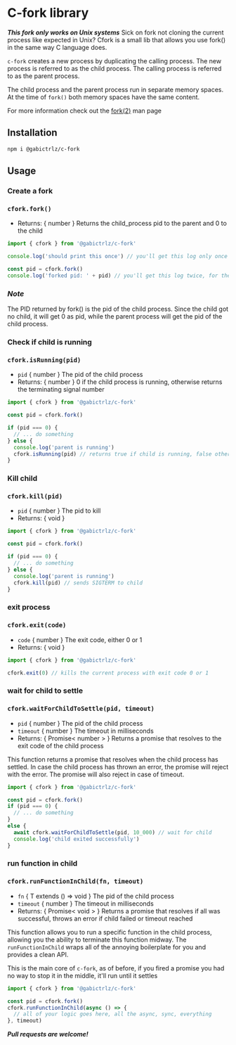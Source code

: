 # C-fork library
***This fork only works on Unix systems***
Sick on fork not cloning the current process like expected in Unix?
Cfork is a small lib that allows you use fork() in the same way C language does.

`c-fork` creates a new process by duplicating the calling process.
The new process is referred to as the child process. The calling
process is referred to as the parent process.

The child process and the parent process run in separate memory
spaces. At the time of `fork()` both memory spaces have the same
content.

For more information check out the [fork(2)](https://man7.org/linux/man-pages/man2/fork.2.html) man page

## Installation

```bash
npm i @gabictrlz/c-fork
```

## Usage

### Create a fork

### `cfork.fork()`

* Returns: { number } Returns the child_process pid to the parent and 0 to the child

```javascript
import { cfork } from '@gabictrlz/c-fork'

console.log('should print this once') // you'll get this log only once

const pid = cfork.fork()
console.log('forked pid: ' + pid) // you'll get this log twice, for the parent and child

```

### ***Note***
The PID returned by fork() is the pid of the child process.
Since the child got no child, it will get 0 as pid, while the parent process will get the pid of the child process.

### Check if child is running

### `cfork.isRunning(pid)`

* `pid` { number } The pid of the child process
* Returns: { number } 0 if the child process is running, otherwise returns the terminating signal number

```javascript
import { cfork } from '@gabictrlz/c-fork'

const pid = cfork.fork()

if (pid === 0) {
  // ... do something
} else {
  console.log('parent is running')
  cfork.isRunning(pid) // returns true if child is running, false otherwise
}

```


### Kill child

### `cfork.kill(pid)`

* `pid` { number } The pid to kill
* Returns: { void }


```javascript
import { cfork } from '@gabictrlz/c-fork'

const pid = cfork.fork()

if (pid === 0) {
  // ... do something
} else {
  console.log('parent is running')
  cfork.kill(pid) // sends SIGTERM to child
}

```

### exit process

### `cfork.exit(code)`

* `code` { number } The exit code, either 0 or 1
* Returns: { void }

```javascript
import { cfork } from '@gabictrlz/c-fork'

cfork.exit(0) // kills the current process with exit code 0 or 1

```


### wait for child to settle

### `cfork.waitForChildToSettle(pid, timeout)`

* `pid` { number } The pid of the child process
* `timeout` { number } The timeout in milliseconds
* Returns: { Promise< number > } Returns a promise that resolves to the exit code of the child process

This function returns a promise that resolves when the child process has settled.
In case the child process has thrown an error, the promise will reject with the error.
The promise will also reject in case of timeout.

```javascript
import { cfork } from '@gabictrlz/c-fork'

const pid = cfork.fork()
if (pid === 0) {
  // ... do something
}
else {
  await cfork.waitForChildToSettle(pid, 10_000) // wait for child
  console.log('child exited successfully')
}
```

### run function in child

### `cfork.runFunctionInChild(fn, timeout)`

* `fn` { T extends () => void } The pid of the child process
* `timeout` { number } The timeout in milliseconds
* Returns: { Promise< void > } Returns a promise that resolves if all was successful, throws an error if child failed or timeout reached

This function allows you to run a specific function in the child process, allowing you the ability to terminate this function midway.
The `runFunctionInChild` wraps all of the annoying boilerplate for you and provides a clean API.

This is the main core of `c-fork`, as of before, if you fired a promise you had no way to stop it in the middle, it'll run until it settles

```javascript
import { cfork } from '@gabictrlz/c-fork'

const pid = cfork.fork()
cfork.runFunctionInChild(async () => {
  // all of your logic goes here, all the async, sync, everything
}, timeout)

```


***Pull requests are welcome!***